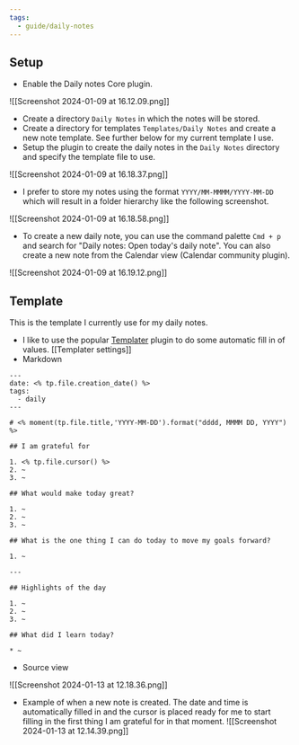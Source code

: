 ```yaml
---
tags:
  - guide/daily-notes
---
```

## Setup
* Enable the Daily notes Core plugin.

![[Screenshot 2024-01-09 at 16.12.09.png]]

* Create a directory `Daily Notes` in which the notes will be stored.
* Create a directory for templates `Templates/Daily Notes` and create a new note template. See further below for my current template I use.
* Setup the plugin to create the daily notes in the `Daily Notes` directory and specify the template file to use.

![[Screenshot 2024-01-09 at 16.18.37.png]]

* I prefer to store my notes using the format `YYYY/MM-MMMM/YYYY-MM-DD` which will result in a folder hierarchy like the following screenshot.

![[Screenshot 2024-01-09 at 16.18.58.png]]

* To create a new daily note, you can use the command palette `Cmd + p` and search for "Daily notes: Open today's daily note". You can also create a new note from the Calendar view (Calendar community plugin).

![[Screenshot 2024-01-09 at 16.19.12.png]]
## Template

This is the template I currently use for my daily notes.

* I like to use the popular [Templater](obsidian://show-plugin?id=templater-obsidian) plugin to do some automatic fill in of values. [[Templater settings]]
* Markdown

```
---
date: <% tp.file.creation_date() %>
tags:
  - daily
---

# <% moment(tp.file.title,'YYYY-MM-DD').format("dddd, MMMM DD, YYYY") %>

## I am grateful for

1. <% tp.file.cursor() %>
2. ~
3. ~

## What would make today great?

1. ~
2. ~
3. ~

## What is the one thing I can do today to move my goals forward?

1. ~

---

## Highlights of the day

1. ~
2. ~
3. ~

## What did I learn today?

* ~
```
  
* Source view

![[Screenshot 2024-01-13 at 12.18.36.png]]
* Example of when a new note is created. The date and time is automatically filled in and the cursor is placed ready for me to start filling in the first thing I am grateful for in that moment.
![[Screenshot 2024-01-13 at 12.14.39.png]]